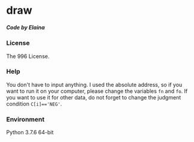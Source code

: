 # draw
##### $Code\ by\ Elaina$
### License
The 996 License.
### Help
You don't have to input anything.
I used the absolute address, so if you want to run it on your computer, please change the variables `fn` and `fo`.
If you want to use it for other data, do not forget to change the judgment condition `C[i]=='NEG'`.
### Environment
Python 3.7.6 64-bit
